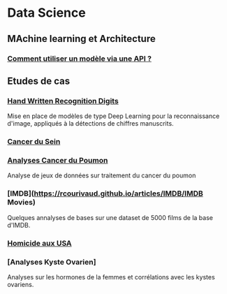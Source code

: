 # Data Science

## MAchine learning et Architecture

### [Comment utiliser un modèle via une API ?](https://rcourivaud.github.io/articles/FlaskSklearn/FlaskSklearn)

## Etudes de cas

### [Hand Written Recognition Digits](https://rcourivaud.github.io/articles/HWRD/HWRD)

Mise en place de modèles de type Deep Learning pour la reconnaissance d'image, appliqués à la détections de chiffres manuscrits.


### [Cancer du Sein](https://rcourivaud.github.io/articles/CancerduSein/CancerduSein)


### [Analyses Cancer du Poumon](https://rcourivaud.github.io/articles/Poumon/Poumon)

Analyse de jeux de données sur traitement du cancer du poumon

### [IMDB](https://rcourivaud.github.io/articles/IMDB/IMDB Movies)

Quelques annalyses de bases sur une dataset de 5000 films de la base d'IMDB.

### [Homicide aux USA ](https://rcourivaud.github.io/articles/Homicide/Homicide)


### [Analyses Kyste Ovarien]

Analyses sur les hormones de la femmes et corrélations avec les kystes ovariens.
